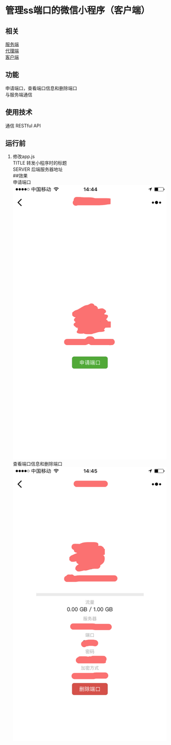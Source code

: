 # 管理ss端口的微信小程序（客户端）  
## 相关  
[服务端](https://github.com/hpq86zllw/ss-port-server)  
[代理端](https://github.com/hpq86zllw/ss-port-agent)  
[客户端](https://github.com/hpq86zllw/ss-port-client)  
## 功能  
申请端口，查看端口信息和删除端口  
与服务端通信  
## 使用技术  
通信 RESTful API  
## 运行前  
1. 修改app.js  
TITLE 转发小程序时的标题  
SERVER 后端服务器地址  
##效果  
申请端口  
![](https://raw.githubusercontent.com/hpq86zllw/asset-repository/master/img/apply.jpg)  
查看端口信息和删除端口  
![](https://raw.githubusercontent.com/hpq86zllw/asset-repository/master/img/delete.jpg)  
